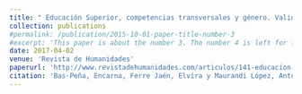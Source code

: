 ```yaml
---
title: " Educación Superior, competencias transversales y género. Validación de un cuestionario mediante un Modelo de Ecuaciones Estructurales"
collection: publications
#permalink: /publication/2015-10-01-paper-title-number-3
#excerpt: 'This paper is about the number 3. The number 4 is left for future work.'
date: 2017-04-02
venue: 'Revista de Humanidades'
paperurl: 'http://www.revistadehumanidades.com/articulos/141-educacion-superior-competencias-transversales-y-genero-validacion-de-un-cuestionario'
citation: 'Bas-Peña, Encarna, Ferre Jaén, Elvira y Maurandi López, Antonio (2017), Educación Superior, competencias transversales y género. Validación de un cuestionario mediante un Modelo de Ecuaciones Estructurales, <i>Revista de Humanidades</i> [en línea], n.31, artículo 4, ISSN 2340-8995, Disponible en http://www.revistadehumanidades.com/articulos/141-educacion-superior-competencias-transversales-y-genero-validacion-de-un-cuestionario'
---
```


